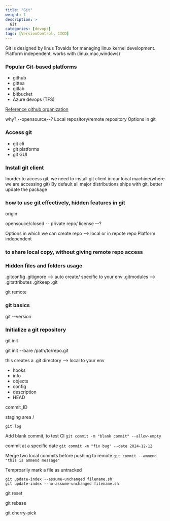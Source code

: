 ```yaml
---
title: "Git"
weight: 1
description: >
  Git
categories: [devops]
tags: [VersionControl, CICD]
---
```





Git is designed by linus Tovalds for managing linux kernel development.
Platform independent, works with (linux,mac,windows)

### Popular Git-based platforms
  - github
  - gittea
  - gitlab
  - bitbucket
  - Azure devops (TFS)

[Reference github organization](https://github.com/rakesh-core-org/)

why? --opensource--? 
Local repository/remote repository 
Options in git 

### Access git
  - git cli
  - git platforms
  - git GUI

### Install git client

Inorder to access git, we need to install git client in our local machine(where we are accessing git)
By default all major distributions ships with git, better update the package

### how to use git effectively, hidden features in git
origin

opensouce/closed -- private repo/
license --?

Options in which we can create repo --> local or in repote repo
Platform independent

### to share local copy, without giving remote repo access 



### Hidden files and folders usage
.gitconfig 
.gitignore --> auto create/ specific to your env 
.gitmodules -->
.gitattributes
.gitkeep
.git

git remote 

### git basics

git --version 


### Initialize a git repository 

git init 

git init --bare /path/to/repo.git 

this creates a .git directory --> local to your env
- hooks 
- info
- objects
- config
- description
- HEAD

commit_ID

staging area / 

`git log`

Add blank commit, to test CI 
`git commit -m "blank commit" --allow-empty`

commit at a specific date 
`git commit -m "fix bug" --date 2024-12-12`

Merge two local commits before pushing to remote 
`git commit --ammend "this is ammend message"`


Temproarily mark a file as untracked

```
git update-index --assume-unchanged filename.sh
git update-index --no-assume-unchanged filename.sh 
```

git reset

git rebase 

git cherry-pick 
